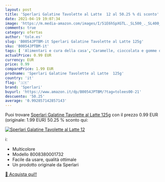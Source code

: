 ```yaml
---
layout: post
title: 'Sperlari Galatine Tavolette al Latte  12 al 50.25 % di sconto'
date: 2021-04-19 19:07:34
image: 'https://m.media-amazon.com/images/I/51E6hSpXGTL._SL500_._SL400_.jpg'
comments: true
category: ofertas
author: 'tole.es'
slug: 'B0054JPTBM-it Sperlari Galatine Tavolette al Latte 125g'
sku: 'B0054JPTBM-it'
tags: [ 'Alimentari e cura della casa','Caramelle, cioccolata e gomme da masticare','Caramello','Snack dolci e salati','sperlari', ]
actualPrice: 0.99 EUR
currency: EUR
price: 0.99
comparePrice: 1.99 EUR
prodname: 'Sperlari Galatine Tavolette al Latte  125g'
country: 'it'
flag: '🇮🇹'
brand: 'Sperlari'
buyurl: 'https://www.amazon.it/dp/B0054JPTBM/?tag=tolees00-21'
descuento: '50.25'
average: '0.992857142857143'
---
```


Puoi trovare [Sperlari Galatine Tavolette al Latte  125g](https://www.amazon.it/dp/B0054JPTBM/?tag=tolees00-21) con il prezzo 0.99 EUR (originale: 1.99 EUR) 50.25 % sconto qui:

[![Sperlari Galatine Tavolette al Latte  12](https://m.media-amazon.com/images/I/51E6hSpXGTL._SL500_._SL400_.jpg)](https://www.amazon.it/dp/B0054JPTBM/?tag=tolees00-21)

ℹ️:

- Multicolore
- Modello 8008380001732
- Facile da usare, qualità ottimale
- Un prodotto originale da Sperlari

[🛒 Acquista qui!!](https://www.amazon.it/dp/B0054JPTBM/?tag=tolees00-21)
